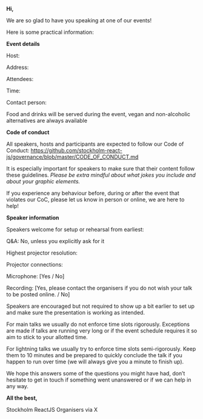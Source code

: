 **Hi,**

We are so glad to have you speaking at one of our events!

Here is some practical information:

**Event details**

Host:

Address: 

Attendees: 

Time: 

Contact person:

Food and drinks will be served during the event, vegan and non-alcoholic alternatives are always available

**Code of conduct**

All speakers, hosts and participants are expected to follow our Code of Conduct: https://github.com/stockholm-react-js/governance/blob/master/CODE_OF_CONDUCT.md

It is especially important for speakers to make sure that their content follow these guidelines. *Please be extra mindful about what jokes you include and about your graphic elements.*

If you experience any behaviour before, during or after the event that violates our CoC, please let us know in person or online, we are here to help!

**Speaker information**

Speakers welcome for setup or rehearsal from earliest:

Q&A: No, unless you explicitly ask for it

Highest projector resolution:

Projector connections: 

Microphone: [Yes / No]

Recording: [Yes, please contact the organisers if you do not wish your talk to be posted online. / No]

Speakers are encouraged but not required to show up a bit earlier to set up and make sure the presentation is working as intended.

For main talks we usually do not enforce time slots rigorously. Exceptions are made if talks are running very long or if the event schedule requires it so aim to stick to your allotted time.

For lightning talks we usually try to enforce time slots semi-rigorously. Keep them to 10 minutes and be prepared to quickly conclude the talk if you happen to run over time (we will always give you a minute to finish up).

We hope this answers some of the questions you might have had, don’t hesitate to get in touch if something went unanswered or if we can help in any way.

**All the best,**

Stockholm ReactJS Organisers via X